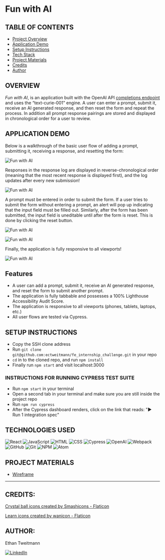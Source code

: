 # Fun with AI

## TABLE OF CONTENTS
- [Project Overview](#overview)
- [Application Demo](#application-demo)
- [Setup Instructions](#setup-instructions)
- [Tech Stack](#technologies-used)
- [Project Materials](#project-materials)
- [Credits](#credits)
- [Author](#author)

## OVERVIEW
*Fun with AI*, is an application built with the OpenAI API [completions endpoint](https://beta.openai.com/docs/guides/completion) and uses the “text-curie-001” engine. A user can enter a prompt, submit it, receive an AI generated response, and then reset the form and repeat the process. In addition all prompt response pairings are stored and displayed in chronological order for a user to review.


## APPLICATION DEMO
Below is a walkthrough of the basic user flow of adding a prompt, submitting it, receiving a response, and resetting the form:  

![Fun with AI](https://media.giphy.com/media/cprmxHpPPn7F6Fmh8H/giphy.gif) 


Responses in the response log are displayed in reverse-chronological order (meaning that the most recent response is displayed first), and the log updates after every new submission!

![Fun with AI](https://media.giphy.com/media/qHA2CtD2LWRzZkIaKF/giphy.gif)

A prompt must be entered in order to submit the form. If a user tries to submit the form without entering a prompt, an alert will pop up indicating that the input field must be filled out. Similarly, after the form has been submitted, the input field is uneditable until after the form is reset. This is done by clicking the reset button.

![Fun with AI](https://media.giphy.com/media/JzeDwzYdWH1PumlLec/giphy.gif)

![Fun with AI](https://media.giphy.com/media/kHBMqLHN43qktkhy8a/giphy.gif)

Finally, the application is fully responsive to all viewports!

![Fun with AI](https://media.giphy.com/media/PC2MIJHyyUQjwunRj9/giphy.gif)

## Features
- A user can add a prompt, submit it, receive an AI generated response, and reset the form to submit another prompt.
- The application is fully tabbable and possesses a 100% Lighthouse Accessibility Audit Score.
- The application is responsive to all viewports (phones, tablets, laptops, etc.)
- All user flows are tested via Cypress.

## SETUP INSTRUCTIONS
- Copy the SSH clone address
- Run ```git clone git@github.com:ectweitmann/fe_internship_challenge.git``` in your repo
- `cd` in to the cloned repo, and run ```npm install```
- Finally run ```npm start``` and visit localhost:3000
### INSTRUCTIONS FOR RUNNING CYPRESS TEST SUITE
- Run ```npm start``` in your terminal
- Open a second tab in your terminal and make sure you are still inside the project repo
- Run ```npm run cypress``` 
- After the Cypress dashboard renders, click on the link that reads: "► Run 1 integration spec"

## TECHNOLOGIES USED 

![React](https://img.shields.io/badge/react-%2320232a.svg?style=for-the-badge&logo=react&logoColor=%2361DAFB)
![JavaScript](https://img.shields.io/badge/JavaScript-F7DF1E?style=for-the-badge&logo=javascript&logoColor=black)
![HTML](https://img.shields.io/badge/HTML5-E34F26?style=for-the-badge&logo=html5&logoColor=white)
![CSS](https://img.shields.io/badge/CSS3-1572B6?style=for-the-badge&logo=css3&logoColor=white)
![Cypress](https://img.shields.io/badge/-cypress-%23E5E5E5?style=for-the-badge&logo=cypress&logoColor=058a5e)
![OpenAI](https://tm.ibxk.com.br/2019/07/24/24010320131186.jpg?ims=102x28)
![Webpack](https://img.shields.io/badge/Webpack-8DD6F9?style=for-the-badge&logo=Webpack&logoColor=white)
![GitHub](https://img.shields.io/badge/github-%23121011.svg?style=for-the-badge&logo=github&logoColor=white)
![Git](https://img.shields.io/badge/git-%23F05033.svg?style=for-the-badge&logo=git&logoColor=white)
![NPM](https://img.shields.io/badge/NPM-%23000000.svg?style=for-the-badge&logo=npm&logoColor=white)
![Atom](https://img.shields.io/badge/Atom-%2366595C.svg?style=for-the-badge&logo=atom&logoColor=white)

## PROJECT MATERIALS
- [Wireframe](https://www.figma.com/file/oT7useUaxjgZoV9QRoDgin/Shopify-FE-Internship-Challenge?node-id=0%3A1)

---

## CREDITS:
<a href="https://www.flaticon.com/free-icons/crystal-ball" title="crystal ball icons">Crystal ball icons created by Smashicons - Flaticon</a>

<a href="https://www.flaticon.com/free-icons/learn" title="learn icons">Learn icons created by wanicon - Flaticon</a>

## AUTHOR:
Ethan Tweitmann

[![LinkedIn](https://img.shields.io/badge/LinkedIn-0077B5?style=for-the-badge&logo=linkedin&logoColor=white)](https://www.linkedin.com/in/ethantweitmann/) 
